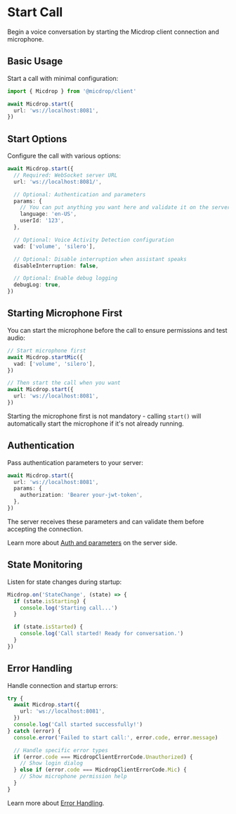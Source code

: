# Start Call

Begin a voice conversation by starting the Micdrop client connection and microphone.

## Basic Usage

Start a call with minimal configuration:

```typescript
import { Micdrop } from '@micdrop/client'

await Micdrop.start({
  url: 'ws://localhost:8081',
})
```

## Start Options

Configure the call with various options:

```typescript
await Micdrop.start({
  // Required: WebSocket server URL
  url: 'ws://localhost:8081/',

  // Optional: Authentication and parameters
  params: {
    // You can put anything you want here and validate it on the server side
    language: 'en-US',
    userId: '123',
  },

  // Optional: Voice Activity Detection configuration
  vad: ['volume', 'silero'],

  // Optional: Disable interruption when assistant speaks
  disableInterruption: false,

  // Optional: Enable debug logging
  debugLog: true,
})
```

## Starting Microphone First

You can start the microphone before the call to ensure permissions and test audio:

```typescript
// Start microphone first
await Micdrop.startMic({
  vad: ['volume', 'silero'],
})

// Then start the call when you want
await Micdrop.start({
  url: 'ws://localhost:8081',
})
```

Starting the microphone first is not mandatory - calling `start()` will automatically start the microphone if it's not already running.

## Authentication

Pass authentication parameters to your server:

```typescript
await Micdrop.start({
  url: 'ws://localhost:8081',
  params: {
    authorization: 'Bearer your-jwt-token',
  },
})
```

The server receives these parameters and can validate them before accepting the connection.

Learn more about [Auth and parameters](../server/auth-and-parameters) on the server side.

## State Monitoring

Listen for state changes during startup:

```typescript
Micdrop.on('StateChange', (state) => {
  if (state.isStarting) {
    console.log('Starting call...')
  }

  if (state.isStarted) {
    console.log('Call started! Ready for conversation.')
  }
})
```

## Error Handling

Handle connection and startup errors:

```typescript
try {
  await Micdrop.start({
    url: 'ws://localhost:8081',
  })
  console.log('Call started successfully!')
} catch (error) {
  console.error('Failed to start call:', error.code, error.message)

  // Handle specific error types
  if (error.code === MicdropClientErrorCode.Unauthorized) {
    // Show login dialog
  } else if (error.code === MicdropClientErrorCode.Mic) {
    // Show microphone permission help
  }
}
```

Learn more about [Error Handling](./error-handling).
